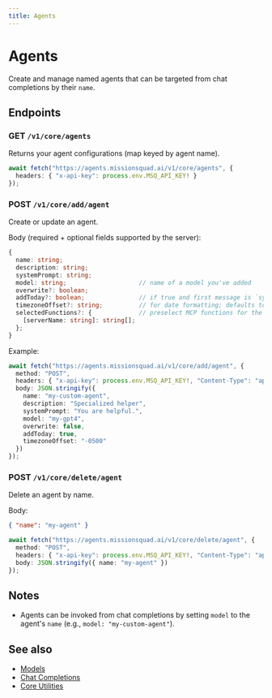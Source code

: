 ```yaml
---
title: Agents
---
```


# Agents

Create and manage named agents that can be targeted from chat completions by their `name`.

## Endpoints

### GET `/v1/core/agents`

Returns your agent configurations (map keyed by agent name).

```ts
await fetch("https://agents.missionsquad.ai/v1/core/agents", {
  headers: { "x-api-key": process.env.MSQ_API_KEY! }
});
```

### POST `/v1/core/add/agent`

Create or update an agent.

Body (required + optional fields supported by the server):

```ts
{
  name: string;
  description: string;
  systemPrompt: string;
  model: string;                    // name of a model you've added
  overwrite?: boolean;
  addToday?: boolean;               // if true and first message is `system`, current date is injected
  timezoneOffset?: string;          // for date formatting; defaults to "-0500" if not provided
  selectedFunctions?: {             // preselect MCP functions for the agent (if applicable)
    [serverName: string]: string[];
  };
}
```

Example:

```ts
await fetch("https://agents.missionsquad.ai/v1/core/add/agent", {
  method: "POST",
  headers: { "x-api-key": process.env.MSQ_API_KEY!, "Content-Type": "application/json" },
  body: JSON.stringify({
    name: "my-custom-agent",
    description: "Specialized helper",
    systemPrompt: "You are helpful.",
    model: "my-gpt4",
    overwrite: false,
    addToday: true,
    timezoneOffset: "-0500"
  })
});
```

### POST `/v1/core/delete/agent`

Delete an agent by name.

Body:

```json
{ "name": "my-agent" }
```

```ts
await fetch("https://agents.missionsquad.ai/v1/core/delete/agent", {
  method: "POST",
  headers: { "x-api-key": process.env.MSQ_API_KEY!, "Content-Type": "application/json" },
  body: JSON.stringify({ name: "my-agent" })
});
```

## Notes

- Agents can be invoked from chat completions by setting `model` to the agent's `name` (e.g., `model: "my-custom-agent"`).

## See also

- [Models](/api/reference/models)
- [Chat Completions](/api/reference/chat-completions)
- [Core Utilities](/api/reference/core-utilities)
